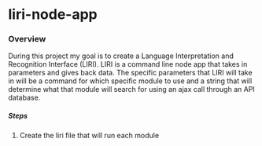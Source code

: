 # liri-node-app

### Overview

During this project my goal is to create a Language Interpretation and Recognition Interface (LIRI). LIRI is a command line node app that takes in parameters and gives back data. The specific parameters that LIRI will take in will be a command for which specific module to use and a string that will determine what that module will search for using an ajax call through an API database.

##### Steps

1. Create the liri file that will run each module